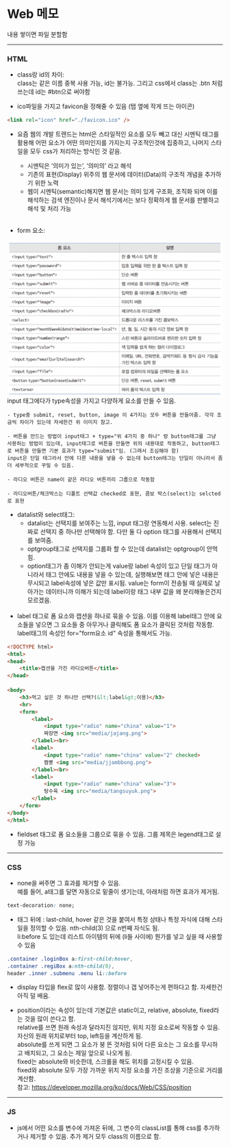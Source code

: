 Web 메모
=
내용 쌓이면 파일 분할함

<hr>

### HTML
* class랑 id의 차이: <br> class는 같은 이름 중복 사용 가능, id는 불가능. 그리고 css에서 class는 .btn 처럼 쓰는데 id는 #btn으로 써야함

* ico파일을 가지고 favicon을 정해줄 수 있음 (탭 옆에 작게 뜨는 아이콘)
```html
<link rel="icon" href="./favicon.ico" />
```

* 요즘 웹의 개발 트렌드는 html은 스타일적인 요소를 모두 빼고 대신 시멘틱 태그를 활용해 어떤 요소가 어떤 의미인지를 가지는지 구조적인것에 집중하고, 나머지 스타일을 모두 css가 처리하는 방식인 것 같음. 
    - 시멘틱은 ‘의미가 있는’, ‘의미의’ 라고 해석
    - 기존의 표현(Display) 위주의 웹 문서에 데이터(Data)의 구조적 개념을 추가하기 위한 노력
    - 웹이 시멘틱(semantic)해지면 웹 문서는 의미 있게 구조화, 조직화 되며 이를 해석하는 검색 엔진이나 문서 해석기에서는 보다 정확하게 웹 문서를 판별하고 해석 및 처리 가능
<br><br>

* form 요소:
<img src="form요소.png">
input 태그에다가 type속성을 가지고 다양하게 요소를 만들 수 있음.

    - type중 submit, reset, button, image 이 4가지는 모두 버튼을 만들어줌. 각각 조금씩 차이가 있는데 자세한건 위 이미지 참고.

    - 버튼을 만드는 방법이 input태그 + type="위 4가지 중 하나" 랑 button태그를 그냥 사용하는 방법이 있는데, input태그로 버튼을 만들면 위의 내용대로 작동하고, button태그로 버튼을 만들면 기본 효과가 type="submit"임. (그래서 조심해야 함)    
    input은 단일 태그라서 안에 다른 내용을 넣을 수 없는데 button태그는 단일이 아니라서 좀 더 세부적으로 꾸밀 수 있음.

    - 라디오 버튼은 name이 같은 라디오 버튼끼리 그룹으로 작동함

    - 라디오버튼/체크박스는 디폴트 선택값 checked로 표현, 콤보 박스(select)는 selcted로 표현

* datalist와 select태그:    
    - datalist는 선택지를 보여주는 느낌, input 태그랑 연동해서 사용. select는 진짜로 선택지 중 하나만 선택해야 함. 다만 둘 다 option 태그를 사용해서 선택지를 보여줌.    
    - optgroup태그로 선택지를 그룹화 할 수 있는데 datalist는 optgroup이 안먹힘.    
    - option태그가 좀 이해가 안되는게 value랑 label 속성이 있고 단일 태그가 아니라서 태그 안에도 내용을 넣을 수 있는데, 실행해보면 태그 안에 넣은 내용은 무시되고 label속성에 넣은 값만 표시됨. value는 form이 전송될 때 실제로 날아가는 데이터니까 이해가 되는데 label이랑 태그 내부 값을 왜 분리해놓은건지 모르겠음.
<br><br>
* label 태그로 폼 요소와 캡션을 하나로 묶을 수 있음. 이를 이용해 label태그 안에 요소들을 넣으면 그 요소들 중 아무거나 클릭해도 폼 요소가 클릭된 것처럼 작동함.    
label태그의 속성인 for="form요소 id" 속성을 통해서도 가능.
```html
<!DOCTYPE html>
<html>
<head>
    <title>캡션을 가진 라디오버튼</title>
</head>

<body>
    <h3>먹고 싶은 것 하나만 선택?(&lt;label&gt;이용)</h3>
    <hr>
    <form>
        <label>
            <input type="radio" name="china" value="1">
            짜장면 <img src="media/jajang.png">
        </label><br>
        <label>
            <input type="radio" name="china" value="2" checked>
            짬뽕 <img src="media/jjambbong.png">
        </label><br>
        <label>
            <input type="radio" name="china" value="3">
            탕수육 <img src="media/tangsuyuk.png">
        </label>
    </form>
</body>
</html>
```

* fieldset 태그로 폼 요소들을 그룹으로 묶을 수 있음. 그룹 제목은 legend태그로 설정 가능

<hr>

### CSS

* none을 써주면 그 효과를 제거할 수 있음. <br> 예를 들어, a태그를 달면 자동으로 밑줄이 생기는데, 아래처럼 하면 효과가 제거됨.
```css
text-decoration: none;
```

* 태그 뒤에 : last-child, hover 같은 것을 붙여서 특정 상태나 특정 자식에 대해 스타일을 정의할 수 있음. nth-child(3) 으로 n번째 자식도 됨.    
 li:before 도 있는데 리스트 아이템의 뒤에 (li들 사이에) 뭔가를 넣고 싶을 때 사용할 수 있음

```css
.container .loginBox a:first-child:hover,
.container .regiBox a:nth-child(0),
header .inner .submenu .menu li::before 
```
* display 타입을 flex로 많이 사용함. 정렬이나 갭 넣어주는게 편하다고 함. 자세한건 아직 덜 배움.

* position이라는 속성이 있는데 기본값은 static이고, relative, absolute, fixed라는 것을 많이 쓴다고 함.    
relative를 쓰면 원래 속성과 달라지진 않지만, 위치 지정 요소로써 작동할 수 있음. 자신의 원래 위치로부터 top, left등을 계산하게 됨.    
absolute를 쓰게 되면 그 요소가 붕 뜬 것처럼 되어 다른 요소는 그 요소를 무시하고 배치되고, 그 요소는 제일 앞으로 나오게 됨.    
fixed는 absolute와 비슷한데, 스크롤을 해도 위치를 고정시킬 수 있음.     
fixed와 absolute 모두 가장 가까운 위치 지정 요소를 가진 조상을 기준으로 거리를 계산함.     
참고: https://developer.mozilla.org/ko/docs/Web/CSS/position

<hr>

### JS
* js에서 어떤 요소를 변수에 가져온 뒤에, 그 변수의 classList를 통해 css를 추가하거나 제거할 수 있음. 추가 제거 모두 class의 이름으로 함.
